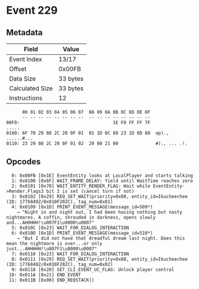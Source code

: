 # Event 229

## Metadata

| Field           | Value    |
|-----------------|----------|
| Event Index     | 13/17    |
| Offset          | 0x00FB   |
| Data Size       | 33 bytes |
| Calculated Size | 33 bytes |
| Instructions    | 12       |

```
      00 01 02 03 04 05 06 07  08 09 0A 0B 0C 0D 0E 0F
      -- -- -- -- -- -- -- --  -- -- -- -- -- -- -- --
00F0:                                   1E F0 FF FF 7F             .....
0100: 6F 70 29 08 2C 20 0F 01  01 1D 0C 80 23 1D 0D 80  op)., ......#...
0110: 23 29 08 2C 20 0F 01 02  20 00 21 00              #)., ... .!.    
```

## Opcodes

```
  0: 0x00FB [0x1E] EventEntity looks at LocalPlayer and starts talking
  1: 0x0100 [0x6F] WAIT_FRAME_DELAY: Yield until WaitTime reaches zero
  2: 0x0101 [0x70] WAIT_ENTITY_RENDER_FLAG: Wait while EventEntity->Render.Flags3 bit 2 is set (cancel turn if not)
  3: 0x0102 [0x29] REQ_SET_WAIT(priority=0x08, entity_id=Ikucheechee (ID: 17768492/0x010F202C), tag_num=0x01)
  4: 0x0109 [0x1D] PRINT_EVENT_MESSAGE(message_id=509*)
    → "Night in and night out, I had been having nothing but nasty nightmares. A coffin, shrouded in darkness, opens slowly and...AHHHHH!\u007F1\u0000\u0007"
  5: 0x010C [0x23] WAIT_FOR_DIALOG_INTERACTION
  6: 0x010D [0x1D] PRINT_EVENT_MESSAGE(message_id=510*)
    → "But I did not have that dreadful dream last night. Does this mean the nightmare is over...or only just...AHHHHH!\u007F1\u0000\u0007"
  7: 0x0110 [0x23] WAIT_FOR_DIALOG_INTERACTION
  8: 0x0111 [0x29] REQ_SET_WAIT(priority=0x08, entity_id=Ikucheechee (ID: 17768492/0x010F202C), tag_num=0x02)
  9: 0x0118 [0x20] SET_CLI_EVENT_UC_FLAG: Unlock player control
 10: 0x011A [0x21] END_EVENT
 11: 0x011B [0x00] END_REQSTACK()
```

